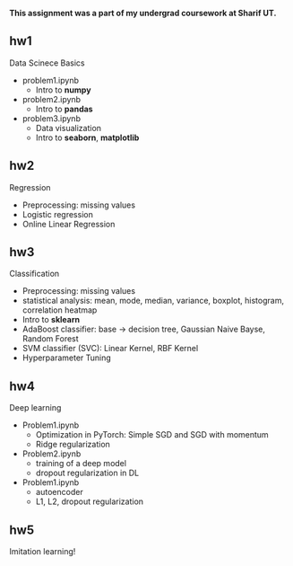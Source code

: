 **This assignment was a part of my undergrad coursework at Sharif UT.**

## hw1
Data Scinece Basics
- problem1.ipynb
  - Intro to **numpy**
- problem2.ipynb
  - Intro to **pandas**
- problem3.ipynb
  - Data visualization
  - Intro to **seaborn**, **matplotlib**

## hw2
Regression
- Preprocessing: missing values
- Logistic regression
- Online Linear Regression

## hw3
Classification
- Preprocessing: missing values
- statistical analysis: mean, mode, median, variance, boxplot, histogram, correlation heatmap
- Intro to **sklearn**
- AdaBoost classifier: base -> decision tree, Gaussian Naive Bayse, Random Forest
- SVM classifier (SVC): Linear Kernel, RBF Kernel
- Hyperparameter Tuning

## hw4
Deep learning
- Problem1.ipynb
  - Optimization in PyTorch: Simple SGD and SGD with momentum
  - Ridge regularization
- Problem2.ipynb
  - training of a deep model 
  - dropout regularization in DL
- Problem1.ipynb
  - autoencoder
  - L1, L2, dropout regularization

## hw5
Imitation learning! 
